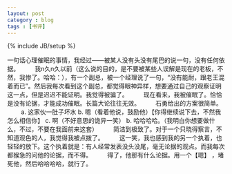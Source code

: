```yaml
---
layout: post
category : blog
tags : [书评]
---
```

{% include JB/setup %}


一句话心理催眠的事情，我经过——被某人没有头没有尾巴的说一句，没有任何依据。 
　　 
我n久n久以前（这么说的目的，是不要被某些人误解是现在的老板，不然，我惨了。哈哈：），有一个副总，被一个经理说了一句，“没有能耐，跟老王混着而已”。然后我每次看到这个副总，都觉得眼神异样，想要通过自己的观察证明这一点，但是迟迟不能证明。我觉得被骗了。 
　　 
现在看来，我被催眠了。恰恰是没有论据，才能成功催眠。长篇大论往往无效。
　　 
石勇给出的方案很简单。 
　　 
a. 这家伙一肚子坏水 
b. 嗯（看着他说，鼓励他）【你得继续说下去，不然我怎么相信你】 
c. 啊（不好意思的诡异一笑） 
b. 哈哈哈哈。（我明白你想要做什么，不过，不要在我面前来这套） 
　　 
简洁到极致了。对于一个只晓得察言，不知道观色的人，我觉得我被点拨了。 
　　 
这一笑，我也感到我的另一个执着，也轻轻的放下。这个执着就是：有人经常发表没头没尾，毫无论据的观点。而我每次都猴急的问他的论据，而不得。 
　　 
得了，他那有什么论据。用一个【嗯】 ，堵死他，然后哈哈哈哈，就行了。 
